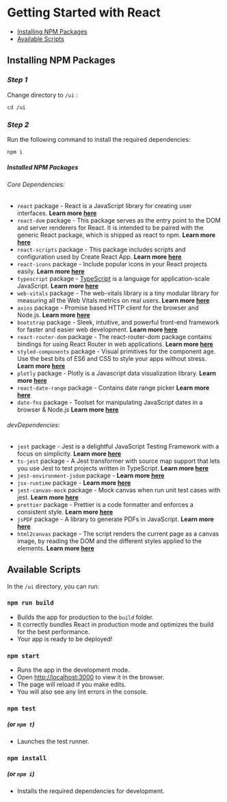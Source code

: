 
# Getting Started with React

- [Installing NPM Packages](#installing-npm-packages)
- [Available Scripts](#available-scripts)

## Installing NPM Packages

### *Step 1*
Change directory to `/ui` :
```
cd /ui
```

### *Step 2*
Run the following command to install the required dependencies:
```
npm i
```

##### Installed NPM Packages

###### _Core Dependencies:_
- `react` package - React is a JavaScript library for creating user interfaces. **Learn more [here](https://www.npmjs.com/package/react)**
- `react-dom` package - This package serves as the entry point to the DOM and server renderers for React. It is intended to be paired with the generic React package, which is shipped as react to npm. **Learn more [here](https://www.npmjs.com/package/react-dom)**
- `react-scripts` package - This package includes scripts and configuration used by Create React App. **Learn more [here](https://www.npmjs.com/package/react-scripts)**
- `react-icons` package - Include popular icons in your React projects easily. **Learn more [here](https://www.npmjs.com/package/react-icons)**
- `typescript` package - [TypeScript](https://www.typescriptlang.org/) is a language for application-scale JavaScript. **Learn more [here](https://www.npmjs.com/package/typescript)** 
- `web-vitals` package - The web-vitals library is a tiny modular library for measuring all the Web Vitals metrics on real users. **Learn more [here](https://www.npmjs.com/package/web-vitals)**
- `axios` package - Promise based HTTP client for the browser and Node.js. **Learn more [here](https://www.npmjs.com/package/axios)**
- `bootstrap` package - Sleek, intuitive, and powerful front-end framework for faster and easier web development. **Learn more [here](https://www.npmjs.com/package/bootstrap)**
- `react-router-dom` package - The react-router-dom package contains bindings for using React Router in web applications. **Learn more [here](https://www.npmjs.com/package/react-router-dom)**
- `styled-components` package - Visual primitives for the component age. Use the best bits of ES6 and CSS to style your apps without stress. **Learn more [here](https://www.npmjs.com/package/styled-components)**
- `plotly` package - Plotly is a Javascript data visualization library. **Learn more [here](https://plotly.com/javascript/react/)**
- `react-date-range` package - Contains date range picker **Learn more [here](https://www.npmjs.com/package/react-date-range)**
- `date-fns` package - Toolset for manipulating JavaScript dates in a browser & Node.js **Learn more [here](https://www.npmjs.com/package/date-fns)**


###### _devDependencies:_
- `jest` package - Jest is a delightful JavaScript Testing Framework with a focus on simplicity. **Learn more [here](https://jestjs.io/)**
- `ts-jest` package - A Jest transformer with source map support that lets you use Jest to test projects written in TypeScript. **Learn more [here](https://www.npmjs.com/package/ts-jest)**
- `jest-environment-jsdom` package - **Learn more [here](https://www.npmjs.com/package/jest-environment-jsdom)**
- `jsx-runtime` package - **Learn more [here](https://www.npmjs.com/package/jsx-runtime)**
- `jest-canvas-mock` package - Mock canvas when run unit test cases with jest. **Learn more [here](https://www.npmjs.com/package/jest-canvas-mock)**
- `prettier` package - Prettier is a code formatter and enforces a consistent style. **Learn more [here](https://prettier.io/)**
- `jsPDF` package - A library to generate PDFs in JavaScript. **Learn more [here](https://www.npmjs.com/package/jspdf)**
- `html2canvas` package - The script renders the current page as a canvas image, by reading the DOM and the different styles applied to the elements. **Learn more [here](https://www.npmjs.com/package/html2canvas)**

## Available Scripts

In the `/ui` directory, you can run:

### `npm run build`

- Builds the app for production to the `build` folder.
- It correctly bundles React in production mode and optimizes the build for the best performance.
- Your app is ready to be deployed!

### `npm start`

- Runs the app in the development mode.
- Open [http://localhost:3000](http://localhost:3000) to view it in the browser.
- The page will reload if you make edits.
- You will also see any lint errors in the console.

### `npm test`
##### (or `npm t`)
- Launches the test runner.

### `npm install`
##### (or `npm i`)
- Installs the required dependencies for development.